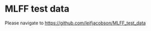 # MLFF test data
Please navigate to [https://github.com/leifjacobson/MLFF_test_data
](https://github.com/leifjacobson/MLFF_test_data)
